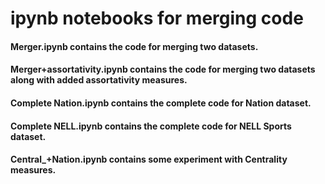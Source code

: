 # ipynb notebooks for merging code

#### Merger.ipynb contains the code for merging two datasets.

#### Merger+assortativity.ipynb contains the code for merging two datasets along with added assortativity measures.

#### Complete Nation.ipynb contains the complete code for Nation dataset.

#### Complete NELL.ipynb contains the complete code for NELL Sports dataset.

#### Central_+Nation.ipynb contains some experiment with Centrality measures.
